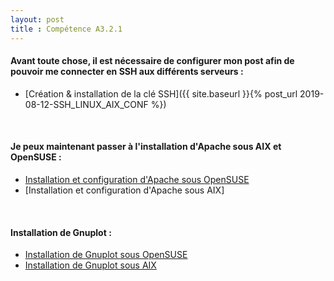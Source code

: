 ```yaml
---
layout: post
title : Compétence A3.2.1
---
```


#### __Avant toute chose, il est nécessaire de configurer mon post afin de pouvoir me connecter en SSH aux différents serveurs :__

- [Création & installation de la clé SSH]({{ site.baseurl }}{% post_url 2019-08-12-SSH_LINUX_AIX_CONF %})

&nbsp;
#### __Je peux maintenant passer à l'installation d'Apache sous AIX et OpenSUSE :__

- [Installation et configuration d'Apache sous OpenSUSE]()
- [Installation et configuration d'Apache sous AIX]

&nbsp;
####  __Installation de Gnuplot :__

- [Installation de Gnuplot sous OpenSUSE]()
- [Installation de Gnuplot sous AIX]()


